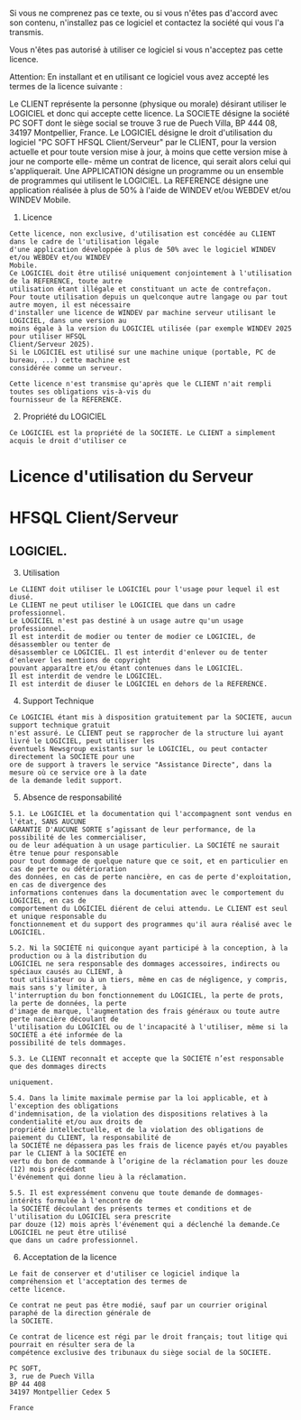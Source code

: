 Si vous ne comprenez pas ce texte, ou si vous n'êtes pas d'accord avec son contenu, n'installez pas ce
logiciel et contactez la société qui vous l'a transmis.

Vous n'êtes pas autorisé à utiliser ce logiciel si vous n'acceptez pas cette licence.

Attention: En installant et en utilisant ce logiciel vous avez accepté les termes de la licence suivante :

Le CLIENT représente la personne (physique ou morale) désirant utiliser le LOGICIEL et donc qui accepte
cette licence.
La SOCIETE désigne la société PC SOFT dont le siège social se trouve 3 rue de Puech Villa, BP 444 08, 34197
Montpellier, France.
Le LOGICIEL désigne le droit d'utilisation du logiciel "PC SOFT HFSQL Client/Serveur" par le CLIENT, pour la
version actuelle et pour toute version mise à jour, à moins que cette version mise à jour ne comporte elle-
même un contrat de licence, qui serait alors celui qui s'appliquerait.
Une APPLICATION désigne un programme ou un ensemble de programmes qui utilisent le LOGICIEL.
La REFERENCE désigne une application réalisée à plus de 50% à l'aide de WINDEV et/ou WEBDEV et/ou
WINDEV Mobile.

1. Licence

```
Cette licence, non exclusive, d'utilisation est concédée au CLIENT dans le cadre de l'utilisation légale
d'une application développée à plus de 50% avec le logiciel WINDEV et/ou WEBDEV et/ou WINDEV
Mobile.
Ce LOGICIEL doit être utilisé uniquement conjointement à l'utilisation de la REFERENCE, toute autre
utilisation étant illégale et constituant un acte de contrefaçon.
Pour toute utilisation depuis un quelconque autre langage ou par tout autre moyen, il est nécessaire
d'installer une licence de WINDEV par machine serveur utilisant le LOGICIEL, dans une version au
moins égale à la version du LOGICIEL utilisée (par exemple WINDEV 2025 pour utiliser HFSQL
Client/Serveur 2025).
Si le LOGICIEL est utilisé sur une machine unique (portable, PC de bureau, ...) cette machine est
considérée comme un serveur.
```
```
Cette licence n'est transmise qu'après que le CLIENT n'ait rempli toutes ses obligations vis-à-vis du
fournisseur de la REFERENCE.
```
2. Propriété du LOGICIEL

```
Ce LOGICIEL est la propriété de la SOCIETE. Le CLIENT a simplement acquis le droit d'utiliser ce
```
# Licence d'utilisation du Serveur

# HFSQL Client/Serveur


## LOGICIEL.

3. Utilisation

```
Le CLIENT doit utiliser le LOGICIEL pour l'usage pour lequel il est diusé.
Le CLIENT ne peut utiliser le LOGICIEL que dans un cadre professionnel.
Le LOGICIEL n'est pas destiné à un usage autre qu'un usage professionnel.
Il est interdit de modier ou tenter de modier ce LOGICIEL, de désassembler ou tenter de
désassembler ce LOGICIEL. Il est interdit d'enlever ou de tenter d'enlever les mentions de copyright
pouvant apparaître et/ou étant contenues dans le LOGICIEL.
Il est interdit de vendre le LOGICIEL.
Il est interdit de diuser le LOGICIEL en dehors de la REFERENCE.
```
4. Support Technique

```
Ce LOGICIEL étant mis à disposition gratuitement par la SOCIETE, aucun support technique gratuit
n'est assuré. Le CLIENT peut se rapprocher de la structure lui ayant livré le LOGICIEL, peut utiliser les
éventuels Newsgroup existants sur le LOGICIEL, ou peut contacter directement la SOCIETE pour une
ore de support à travers le service "Assistance Directe", dans la mesure où ce service ore à la date
de la demande ledit support.
```
5. Absence de responsabilité

```
5.1. Le LOGICIEL et la documentation qui l'accompagnent sont vendus en l'état, SANS AUCUNE
GARANTIE D'AUCUNE SORTE s’agissant de leur performance, de la possibilité de les commercialiser,
ou de leur adéquation à un usage particulier. La SOCIÉTÉ ne saurait être tenue pour responsable
pour tout dommage de quelque nature que ce soit, et en particulier en cas de perte ou détérioration
des données, en cas de perte nancière, en cas de perte d'exploitation, en cas de divergence des
informations contenues dans la documentation avec le comportement du LOGICIEL, en cas de
comportement du LOGICIEL diérent de celui attendu. Le CLIENT est seul et unique responsable du
fonctionnement et du support des programmes qu'il aura réalisé avec le LOGICIEL.
```
```
5.2. Ni la SOCIÉTÉ ni quiconque ayant participé à la conception, à la production ou à la distribution du
LOGICIEL ne sera responsable des dommages accessoires, indirects ou spéciaux causés au CLIENT, à
tout utilisateur ou à un tiers, même en cas de négligence, y compris, mais sans s'y limiter, à
l'interruption du bon fonctionnement du LOGICIEL, la perte de prots, la perte de données, la perte
d'image de marque, l'augmentation des frais généraux ou toute autre perte nancière découlant de
l'utilisation du LOGICIEL ou de l'incapacité à l'utiliser, même si la SOCIÉTÉ a été informée de la
possibilité de tels dommages.
```
```
5.3. Le CLIENT reconnaît et accepte que la SOCIÉTÉ n’est responsable que des dommages directs
```

```
uniquement.
```
```
5.4. Dans la limite maximale permise par la loi applicable, et à l'exception des obligations
d'indemnisation, de la violation des dispositions relatives à la condentialité et/ou aux droits de
propriété intellectuelle, et de la violation des obligations de paiement du CLIENT, la responsabilité de
la SOCIÉTÉ ne dépassera pas les frais de licence payés et/ou payables par le CLIENT à la SOCIÉTÉ en
vertu du bon de commande à l’origine de la réclamation pour les douze (12) mois précédant
l'événement qui donne lieu à la réclamation.
```
```
5.5. Il est expressément convenu que toute demande de dommages-intérêts formulée à l'encontre de
la SOCIÉTÉ découlant des présents termes et conditions et de l'utilisation du LOGICIEL sera prescrite
par douze (12) mois après l'événement qui a déclenché la demande.Ce LOGICIEL ne peut être utilisé
que dans un cadre professionnel.
```
6. Acceptation de la licence

```
Le fait de conserver et d'utiliser ce logiciel indique la compréhension et l'acceptation des termes de
cette licence.
```
```
Ce contrat ne peut pas être modié, sauf par un courrier original paraphé de la direction générale de
la SOCIETE.
```
```
Ce contrat de licence est régi par le droit français; tout litige qui pourrait en résulter sera de la
compétence exclusive des tribunaux du siège social de la SOCIETE.
```
```
PC SOFT,
3, rue de Puech Villa
BP 44 408
34197 Montpellier Cedex 5
```
```
France
```


